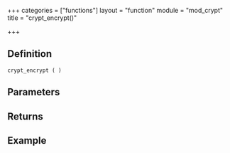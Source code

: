 +++
categories = ["functions"]
layout = "function"
module = "mod_crypt"
title = "crypt_encrypt()"

+++

## Definition

    crypt_encrypt ( )

## Parameters

## Returns

## Example

